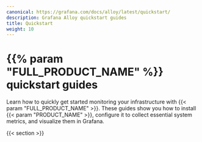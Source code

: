 ```yaml
---
canonical: https://grafana.com/docs/alloy/latest/quickstart/
description: Grafana Alloy quickstart guides
title: Quickstart
weight: 10
---
```


# {{% param "FULL_PRODUCT_NAME" %}} quickstart guides

Learn how to quickly get started monitoring your infrastructure with {{< param "FULL_PRODUCT_NAME" >}}.
These guides show you how to install {{< param "PRODUCT_NAME" >}}, configure it to collect essential system metrics, and visualize them in Grafana.

{{< section >}}
